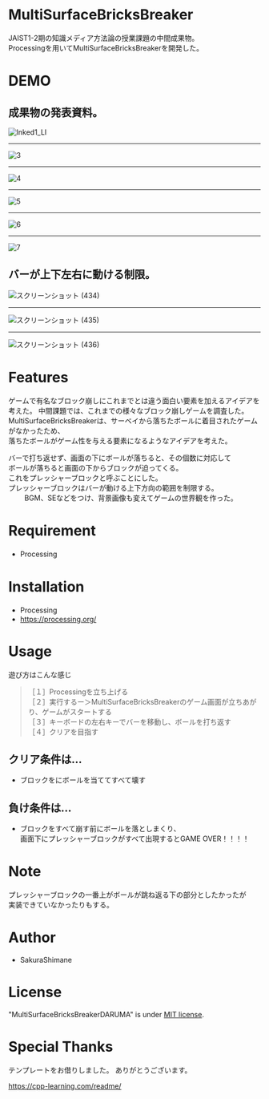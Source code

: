 # MultiSurfaceBricksBreaker

JAIST1-2期の知識メディア方法論の授業課題の中間成果物。  
Processingを用いてMultiSurfaceBricksBreakerを開発した。  

# DEMO

## 成果物の発表資料。

![Inked1_LI](https://user-images.githubusercontent.com/55073758/131727406-2f9681e0-52f0-4cd3-8b01-27812ae75507.jpg)  
***
![3](https://user-images.githubusercontent.com/55073758/131727410-b361797a-f9bf-4f5c-81cd-023a18d6feff.png)  
***
![4](https://user-images.githubusercontent.com/55073758/131727412-0fc9aaa1-6925-4f45-a358-b4850ee460a0.png)  
***
![5](https://user-images.githubusercontent.com/55073758/131727414-560a8de8-bff8-44ac-a2f9-b933aff5ab07.png)  
***
![6](https://user-images.githubusercontent.com/55073758/131727417-a34d1963-ce6c-4c37-8d38-26621a3b8829.png)  
***
![7](https://user-images.githubusercontent.com/55073758/131727401-a8d52efa-7cc3-4aef-b2c2-a17b87de8613.png)  


## バーが上下左右に動ける制限。
![スクリーンショット (434)](https://user-images.githubusercontent.com/55073758/131727810-a60078ff-78b8-47fd-b75b-3d5f8233d018.png)
***
![スクリーンショット (435)](https://user-images.githubusercontent.com/55073758/131727813-cc5fdf98-f2f6-43cc-9b82-aa5bcc6f2c9c.png)
***
![スクリーンショット (436)](https://user-images.githubusercontent.com/55073758/131727817-8ccfa150-acc6-4434-8d88-050f5a940951.png)


# Features

ゲームで有名なブロック崩しにこれまでとは違う面白い要素を加えるアイデアを考えた。 
中間課題では、これまでの様々なブロック崩しゲームを調査した。
MultiSurfaceBricksBreakerは、サーベイから落ちたボールに着目されたゲームがなかったため、  
落ちたボールがゲーム性を与える要素になるようなアイデアを考えた。  

バーで打ち返せず、画面の下にボールが落ちると、その個数に対応して  
ボールが落ちると画面の下からブロックが迫ってくる。  
これをプレッシャーブロックと呼ぶことにした。  
プレッシャーブロックはバーが動ける上下方向の範囲を制限する。  
　　
BGM、SEなどをつけ、背景画像も変えてゲームの世界観を作った。


# Requirement

* Processing　

# Installation

* Processing　
* https://processing.org/

# Usage

遊び方はこんな感じ  
  
>［１］Processingを立ち上げる  
>［２］実行するー＞MultiSurfaceBricksBreakerのゲーム画面が立ちあがり、ゲームがスタートする  
>［３］キーボードの左右キーでバーを移動し、ボールを打ち返す  
>［４］クリアを目指す

## クリア条件は…  
* ブロックをにボールを当ててすべて壊す 

## 負け条件は…
* ブロックをすべて崩す前にボールを落としまくり、  
  画面下にプレッシャーブロックがすべて出現するとGAME OVER！！！！

# Note

 プレッシャーブロックの一番上がボールが跳ね返る下の部分としたかったが  
 実装できていなかったりもする。

# Author

* SakuraShimane

# License

"MultiSurfaceBricksBreakerDARUMA" is under [MIT license](https://en.wikipedia.org/wiki/MIT_License).

# Special Thanks

テンプレートをお借りしました。
ありがとうございます。

https://cpp-learning.com/readme/
